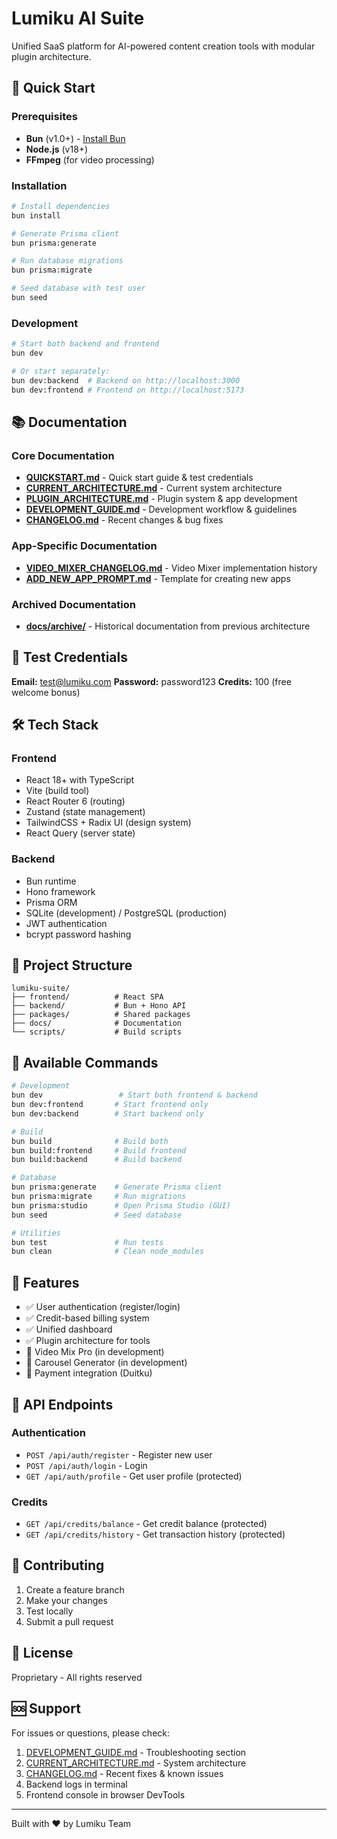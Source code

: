 # Lumiku AI Suite

Unified SaaS platform for AI-powered content creation tools with modular plugin architecture.

## 🚀 Quick Start

### Prerequisites

- **Bun** (v1.0+) - [Install Bun](https://bun.sh)
- **Node.js** (v18+)
- **FFmpeg** (for video processing)

### Installation

```bash
# Install dependencies
bun install

# Generate Prisma client
bun prisma:generate

# Run database migrations
bun prisma:migrate

# Seed database with test user
bun seed
```

### Development

```bash
# Start both backend and frontend
bun dev

# Or start separately:
bun dev:backend  # Backend on http://localhost:3000
bun dev:frontend # Frontend on http://localhost:5173
```

## 📚 Documentation

### Core Documentation
- **[QUICKSTART.md](QUICKSTART.md)** - Quick start guide & test credentials
- **[CURRENT_ARCHITECTURE.md](docs/CURRENT_ARCHITECTURE.md)** - Current system architecture
- **[PLUGIN_ARCHITECTURE.md](docs/PLUGIN_ARCHITECTURE.md)** - Plugin system & app development
- **[DEVELOPMENT_GUIDE.md](docs/DEVELOPMENT_GUIDE.md)** - Development workflow & guidelines
- **[CHANGELOG.md](CHANGELOG.md)** - Recent changes & bug fixes

### App-Specific Documentation
- **[VIDEO_MIXER_CHANGELOG.md](docs/VIDEO_MIXER_CHANGELOG.md)** - Video Mixer implementation history
- **[ADD_NEW_APP_PROMPT.md](docs/ADD_NEW_APP_PROMPT.md)** - Template for creating new apps

### Archived Documentation
- **[docs/archive/](docs/archive/)** - Historical documentation from previous architecture

## 🧪 Test Credentials

**Email:** test@lumiku.com
**Password:** password123
**Credits:** 100 (free welcome bonus)

## 🛠️ Tech Stack

### Frontend
- React 18+ with TypeScript
- Vite (build tool)
- React Router 6 (routing)
- Zustand (state management)
- TailwindCSS + Radix UI (design system)
- React Query (server state)

### Backend
- Bun runtime
- Hono framework
- Prisma ORM
- SQLite (development) / PostgreSQL (production)
- JWT authentication
- bcrypt password hashing

## 📁 Project Structure

```
lumiku-suite/
├── frontend/          # React SPA
├── backend/           # Bun + Hono API
├── packages/          # Shared packages
├── docs/              # Documentation
└── scripts/           # Build scripts
```

## 🔧 Available Commands

```bash
# Development
bun dev                 # Start both frontend & backend
bun dev:frontend       # Start frontend only
bun dev:backend        # Start backend only

# Build
bun build              # Build both
bun build:frontend     # Build frontend
bun build:backend      # Build backend

# Database
bun prisma:generate    # Generate Prisma client
bun prisma:migrate     # Run migrations
bun prisma:studio      # Open Prisma Studio (GUI)
bun seed               # Seed database

# Utilities
bun test               # Run tests
bun clean              # Clean node_modules
```

## 🎯 Features

- ✅ User authentication (register/login)
- ✅ Credit-based billing system
- ✅ Unified dashboard
- ✅ Plugin architecture for tools
- 🔄 Video Mix Pro (in development)
- 🔄 Carousel Generator (in development)
- 🔄 Payment integration (Duitku)

## 📝 API Endpoints

### Authentication
- `POST /api/auth/register` - Register new user
- `POST /api/auth/login` - Login
- `GET /api/auth/profile` - Get user profile (protected)

### Credits
- `GET /api/credits/balance` - Get credit balance (protected)
- `GET /api/credits/history` - Get transaction history (protected)

## 🤝 Contributing

1. Create a feature branch
2. Make your changes
3. Test locally
4. Submit a pull request

## 📄 License

Proprietary - All rights reserved

## 🆘 Support

For issues or questions, please check:
1. [DEVELOPMENT_GUIDE.md](docs/DEVELOPMENT_GUIDE.md) - Troubleshooting section
2. [CURRENT_ARCHITECTURE.md](docs/CURRENT_ARCHITECTURE.md) - System architecture
3. [CHANGELOG.md](CHANGELOG.md) - Recent fixes & known issues
4. Backend logs in terminal
5. Frontend console in browser DevTools

---

Built with ❤️ by Lumiku Team